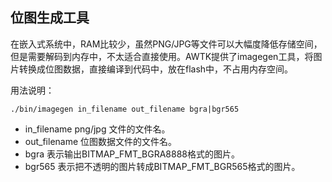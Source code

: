 ## 位图生成工具

在嵌入式系统中，RAM比较少，虽然PNG/JPG等文件可以大幅度降低存储空间，但是需要解码到内存中，不太适合直接使用。AWTK提供了imagegen工具，将图片转换成位图数据，直接编译到代码中，放在flash中，不占用内存空间。

用法说明：

```
./bin/imagegen in_filename out_filename bgra|bgr565
```

* in\_filename png/jpg 文件的文件名。
* out\_filename 位图数据文件的文件名。
* bgra 表示输出BITMAP\_FMT\_BGRA8888格式的图片。
* bgr565 表示把不透明的图片转成BITMAP\_FMT\_BGR565格式的图片。
